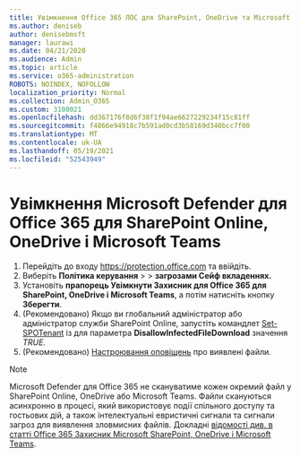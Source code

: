 ```yaml
---
title: Увімкнення Office 365 ЛОС для SharePoint, OneDrive та Microsoft Teams
ms.author: deniseb
author: denisebmsft
manager: laurawi
ms.date: 04/21/2020
ms.audience: Admin
ms.topic: article
ms.service: o365-administration
ROBOTS: NOINDEX, NOFOLLOW
localization_priority: Normal
ms.collection: Admin_O365
ms.custom: 3100021
ms.openlocfilehash: dd367176f8d6f38f1f94ae6627229234f15c81ff
ms.sourcegitcommit: f4866e94918c7b591ad0cd3b58169d340bcc7f00
ms.translationtype: MT
ms.contentlocale: uk-UA
ms.lasthandoff: 05/19/2021
ms.locfileid: "52543949"
---
```

# <a name="enable-microsoft-defender-for-office-365-for-sharepoint-online-onedrive-and-microsoft-teams"></a>Увімкнення Microsoft Defender для Office 365 для SharePoint Online, OneDrive і Microsoft Teams

1. Перейдіть до входу https://protection.office.com та ввійдіть.
2. Виберіть **Політика керування**  >    >  **загрозами Сейф вкладеннях.**
3. Установіть **прапорець Увімкнути Захисник для Office 365 для SharePoint, OneDrive і Microsoft Teams**, а потім натисніть кнопку **Зберегти**.
4. (Рекомендовано) Якщо ви глобальний адміністратор або адміністратор служби SharePoint Online, запустіть командлет [Set-SPOTenant](/powershell/module/sharepoint-online/Set-SPOTenant?view=sharepoint-ps) із для параметра **DisallowInfectedFileDownload** значення *TRUE.*
5. (Рекомендовано) [Настроювання оповіщень](/microsoft-365/security/office-365-security/turn-on-atp-for-spo-odb-and-teams#set-up-alerts-for-detected-files) про виявлені файли.

> [!NOTE]
> Microsoft Defender для Office 365 не скануватиме кожен окремий файл у SharePoint Online, OneDrive або Microsoft Teams. Файли скануються асинхронно в процесі, який використовує події спільного доступу та гостьових дій, а також інтелектуальні евристичні сигнали та сигнали загроз для виявлення зловмисних файлів. Докладні [відомості див. в статті Office 365 Захисник Microsoft SharePoint, OneDrive і Microsoft Teams](/microsoft-365/security/office-365-security/atp-for-spo-odb-and-teams).